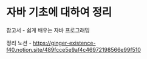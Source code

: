 # 자바 기초에 대하여 정리

참고서 - 쉽게 배우는 자바 프로그래밍

정리 노션 - https://ginger-existence-f40.notion.site/489fcce5e9af4c46972198566e99f510